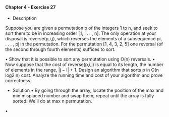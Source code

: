 #### Chapter 4 - Exercise 27

* Description

Suppose you are given a permutation p of the integers 1 to n, and seek
to sort them to be in increasing order [1, . . . , n]. The only operation at your
disposal is reverse(p,i,j), which reverses the elements of a subsequence pi, . . . , pj
in the permutation. For the permutation [1, 4, 3, 2, 5] one reversal (of the second
through fourth elements) suffices to sort.

• Show that it is possible to sort any permutation using O(n) reversals.
• Now suppose that the cost of reverse(p,i,j) is equal to its length, the number
of elements in the range, |j − i| + 1. Design an algorithm that sorts p
in O(n log2 n) cost. Analyze the running time and cost of your algorithm
and prove correctness.

* Solution
• By going through the array, locate the position of the max and min misplaced number and swap them, repeat until the array is fully sorted.
We'll do at max n permutation. 

•